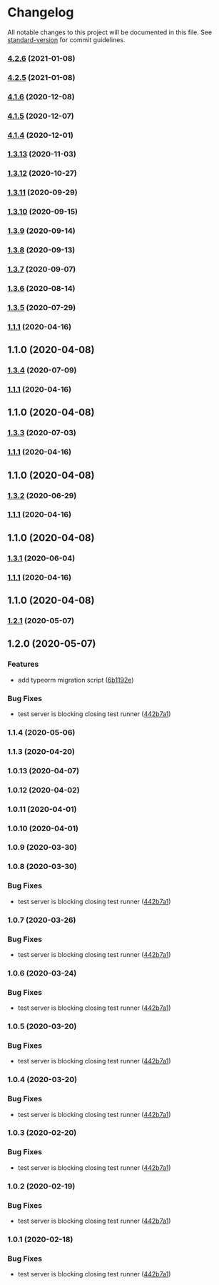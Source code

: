 # Changelog

All notable changes to this project will be documented in this file. See [standard-version](https://github.com/conventional-changelog/standard-version) for commit guidelines.

### [4.2.6](https://gitlab.com/dk-digital-bank/services/ms-award/compare/v4.2.5...v4.2.6) (2021-01-08)

### [4.2.5](https://gitlab.com/dk-digital-bank/services/ms-award/compare/v3.1.0...v4.2.5) (2021-01-08)

### [4.1.6](http://gitlab.com/dk-digital-bank/services/ms-award/compare/v1.3.0...v4.1.6) (2020-12-08)

### [4.1.5](http://gitlab.com/dk-digital-bank/services/ms-award/compare/v1.3.0...v4.1.5) (2020-12-07)

### [4.1.4](http://gitlab.com/dk-digital-bank/services/ms-award/compare/v1.3.0...v4.1.4) (2020-12-01)

### [1.3.13](http://gitlab.com/dk-digital-bank/services/ms-award/compare/v1.3.0...v1.3.13) (2020-11-03)

### [1.3.12](http://gitlab.com/dk-digital-bank/services/ms-award/compare/v1.3.0...v1.3.12) (2020-10-27)

### [1.3.11](http://gitlab.com/dk-digital-bank/services/ms-award/compare/v1.3.0...v1.3.11) (2020-09-29)

### [1.3.10](http://gitlab.com/dk-digital-bank/services/ms-award/compare/v1.3.0...v1.3.10) (2020-09-15)

### [1.3.9](http://gitlab.com/dk-digital-bank/services/ms-award/compare/v1.3.0...v1.3.9) (2020-09-14)

### [1.3.8](http://gitlab.com/dk-digital-bank/services/ms-award/compare/v1.3.0...v1.3.8) (2020-09-13)

### [1.3.7](http://gitlab.com/dk-digital-bank/services/ms-award/compare/v1.3.0...v1.3.7) (2020-09-07)

### [1.3.6](http://gitlab.com/dk-digital-bank/services/ms-award/compare/v1.3.0...v1.3.6) (2020-08-14)

### [1.3.5](http://gitlab.com/dk-digital-bank/services/ms-award/compare/v1.2.0...v1.3.5) (2020-07-29)

### [1.1.1](http://gitlab.com/dk-digital-bank/services/ms-award/compare/v1.1.0...v1.1.1) (2020-04-16)

## 1.1.0 (2020-04-08)

### [1.3.4](http://gitlab.com/dk-digital-bank/services/ms-award/compare/v1.2.0...v1.3.4) (2020-07-09)

### [1.1.1](http://gitlab.com/dk-digital-bank/services/ms-award/compare/v1.1.0...v1.1.1) (2020-04-16)

## 1.1.0 (2020-04-08)

### [1.3.3](http://gitlab.com/dk-digital-bank/services/ms-award/compare/v1.2.0...v1.3.3) (2020-07-03)

### [1.1.1](http://gitlab.com/dk-digital-bank/services/ms-award/compare/v1.1.0...v1.1.1) (2020-04-16)

## 1.1.0 (2020-04-08)

### [1.3.2](http://gitlab.com/dk-digital-bank/services/ms-award/compare/v1.2.0...v1.3.2) (2020-06-29)

### [1.1.1](http://gitlab.com/dk-digital-bank/services/ms-award/compare/v1.1.0...v1.1.1) (2020-04-16)

## 1.1.0 (2020-04-08)

### [1.3.1](http://gitlab.com/dk-digital-bank/services/ms-award/compare/v1.2.0...v1.3.1) (2020-06-04)

### [1.1.1](http://gitlab.com/dk-digital-bank/services/ms-award/compare/v1.1.0...v1.1.1) (2020-04-16)

## 1.1.0 (2020-04-08)

### [1.2.1](http://gitlab.com/dk-digital-bank/services/ms-award/compare/v1.1.1...v1.2.1) (2020-05-07)

## 1.2.0 (2020-05-07)


### Features

* add typeorm migration script ([6b1192e](https://gitlab.com/dk-digital-bank/services/ms-award/commit/6b1192e8245355b0a4355cae87cf23bcda42e967))


### Bug Fixes

* test server is blocking closing test runner ([442b7a1](https://gitlab.com/dk-digital-bank/services/ms-award/commit/442b7a161f193906e8fbc21c378fe3f5236281b3))

### 1.1.4 (2020-05-06)

### 1.1.3 (2020-04-20)

### 1.0.13 (2020-04-07)

### 1.0.12 (2020-04-02)

### 1.0.11 (2020-04-01)

### 1.0.10 (2020-04-01)

### 1.0.9 (2020-03-30)

### 1.0.8 (2020-03-30)


### Bug Fixes

* test server is blocking closing test runner ([442b7a1](http://gitlab.com/dk-digital-bank/services/ms-award/commit/442b7a161f193906e8fbc21c378fe3f5236281b3))

### 1.0.7 (2020-03-26)


### Bug Fixes

* test server is blocking closing test runner ([442b7a1](http://gitlab.com/dk-digital-bank/services/ms-award/commit/442b7a161f193906e8fbc21c378fe3f5236281b3))

### 1.0.6 (2020-03-24)


### Bug Fixes

* test server is blocking closing test runner ([442b7a1](http://gitlab.com/dk-digital-bank/services/ms-award/commit/442b7a161f193906e8fbc21c378fe3f5236281b3))

### 1.0.5 (2020-03-20)


### Bug Fixes

* test server is blocking closing test runner ([442b7a1](http://gitlab.com/dk-digital-bank/services/ms-award/commit/442b7a161f193906e8fbc21c378fe3f5236281b3))

### 1.0.4 (2020-03-20)


### Bug Fixes

* test server is blocking closing test runner ([442b7a1](http://gitlab.com/dk-digital-bank/services/ms-award/commit/442b7a161f193906e8fbc21c378fe3f5236281b3))

### 1.0.3 (2020-02-20)


### Bug Fixes

* test server is blocking closing test runner ([442b7a1](http://gitlab.com/dk-digital-bank/services/ms-award/commit/442b7a161f193906e8fbc21c378fe3f5236281b3))

### 1.0.2 (2020-02-19)


### Bug Fixes

* test server is blocking closing test runner ([442b7a1](http://gitlab.com/dk-digital-bank/services/ms-award/commit/442b7a161f193906e8fbc21c378fe3f5236281b3))

### 1.0.1 (2020-02-18)


### Bug Fixes

* test server is blocking closing test runner ([442b7a1](http://gitlab.com/dk-digital-bank/services/ms-award/commit/442b7a161f193906e8fbc21c378fe3f5236281b3))
